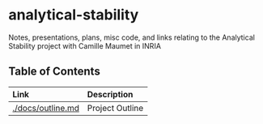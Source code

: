 # analytical-stability
Notes, presentations, plans, misc code, and links relating to the Analytical Stability project with Camille Maumet in INRIA

## Table of Contents

|Link|Description|
|:---|:---|
|[./docs/outline.md](./docs/outline.md)|Project Outline|

